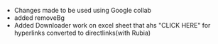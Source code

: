 * Changes made to be used using Google collab
* added removeBg
* Added Downloader work on excel sheet that ahs "CLICK HERE" for hyperlinks converted to directlinks(with Rubia) 





